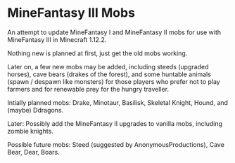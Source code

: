 # MineFantasy III Mobs

An attempt to update MineFantasy I and MineFantasy II mobs for use with MineFantasy III in 
Minecraft 1.12.2.

Nothing new is planned at first, just get the old mobs working.

Later on, a few new mobs may be added, including steeds (upgraded horses), cave bears (drakes of the forest), 
and some huntable animals (spawn / despawn like monsters) for those players who prefer not to play farmers 
and for renewable prey for the hungry traveller.

Intially planned mobs: Drake, Minotaur, Basilisk, Skeletal Knight, Hound, and (maybe) Ddragons.

Later: Possibly add the MineFantasy II upgrades to vanilla mobs, including zombie knights.

Possible future mobs: Steed (suggested by AnonymousProductions), Cave Bear, Dear, Boars.

